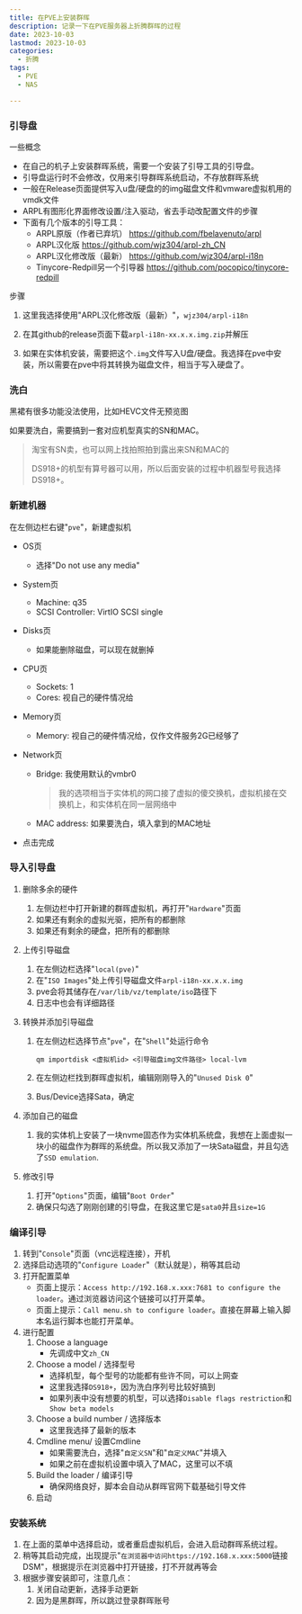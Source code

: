 ```yaml
---
title: 在PVE上安装群晖
description: 记录一下在PVE服务器上折腾群晖的过程
date: 2023-10-03
lastmod: 2023-10-03
categories:
  - 折腾
tags:
  - PVE
  - NAS

---
```

### 引导盘

一些概念

- 在自己的机子上安装群晖系统，需要一个安装了引导工具的引导盘。
- 引导盘运行时不会修改，仅用来引导群晖系统启动，不存放群晖系统
- 一般在Release页面提供写入u盘/硬盘的的img磁盘文件和vmware虚拟机用的vmdk文件
- ARPL有图形化界面修改设置/注入驱动，省去手动改配置文件的步骤
- 下面有几个版本的引导工具：
  - ARPL原版（作者已弃坑）
    https://github.com/fbelavenuto/arpl
  - ARPL汉化版
    https://github.com/wjz304/arpl-zh_CN
  - ARPL汉化修改版（最新）
    https://github.com/wjz304/arpl-i18n
  - Tinycore-Redpill另一个引导器
    https://github.com/pocopico/tinycore-redpill

步骤

1. 这里我选择使用"ARPL汉化修改版（最新）"，`wjz304/arpl-i18n`

2. 在其github的release页面下载`arpl-i18n-xx.x.x.img.zip`并解压
3. 如果在实体机安装，需要把这个`.img`文件写入U盘/硬盘。我选择在pve中安装，所以需要在pve中将其转换为磁盘文件，相当于写入硬盘了。

### 洗白

黑裙有很多功能没法使用，比如HEVC文件无预览图

如果要洗白，需要搞到一套对应机型真实的SN和MAC。

> 淘宝有SN卖，也可以网上找拍照拍到露出来SN和MAC的
>
> DS918+的机型有算号器可以用，所以后面安装的过程中机器型号我选择DS918+。

### 新建机器

在左侧边栏右键"`pve`"，新建虚拟机

- OS页

  - 选择"Do not use any media"

- System页

  - Machine: q35
  - SCSI Controller: VirtIO SCSI single

- Disks页

  - 如果能删除磁盘，可以现在就删掉

- CPU页

  - Sockets: 1
  - Cores: 视自己的硬件情况给

- Memory页

  - Memory: 视自己的硬件情况给，仅作文件服务2G已经够了

- Network页

  - Bridge: 我使用默认的vmbr0

    > 我的选项相当于实体机的网口接了虚拟的傻交换机，虚拟机接在交换机上，和实体机在同一层网络中

  - MAC address: 如果要洗白，填入拿到的MAC地址

- 点击完成

### 导入引导盘

1. 删除多余的硬件

   1. 左侧边栏中打开新建的群晖虚拟机，再打开"`Hardware`"页面
   2. 如果还有剩余的虚拟光驱，把所有的都删除
   3. 如果还有剩余的硬盘，把所有的都删除

2. 上传引导磁盘

   1. 在左侧边栏选择"`local(pve)`"
   2. 在"`ISO Images`"处上传引导磁盘文件`arpl-i18n-xx.x.x.img`
   3. pve会将其储存在`/var/lib/vz/template/iso`路径下
   4. 日志中也会有详细路径

3. 转换并添加引导磁盘

   1. 在左侧边栏选择节点"`pve`"，在"`Shell`"处运行命令

      ```
      qm importdisk <虚拟机id> <引导磁盘img文件路径> local-lvm
      ```

   2. 在左侧边栏找到群晖虚拟机，编辑刚刚导入的"`Unused Disk 0`"

   3. Bus/Device选择Sata，确定

4. 添加自己的磁盘

   1. 我的实体机上安装了一块nvme固态作为实体机系统盘，我想在上面虚拟一块小的磁盘作为群晖的系统盘。所以我又添加了一块Sata磁盘，并且勾选了`SSD emulation`.

5. 修改引导

   1. 打开"`Options`"页面，编辑"`Boot Order`"
   2. 确保只勾选了刚刚创建的引导盘，在我这里它是`sata0`并且`size=1G`

### 编译引导

1. 转到"`Console`"页面（vnc远程连接），开机
2. 选择启动选项的"`Configure Loader`"（默认就是），稍等其启动
3. 打开配置菜单
   - 页面上提示：`Access http://192.168.x.xxx:7681 to configure the loader`。通过浏览器访问这个链接可以打开菜单。
   - 页面上提示：`Call menu.sh to configure loader`。直接在屏幕上输入脚本名运行脚本也能打开菜单。
4. 进行配置
   1. Choose a language
      - 先调成中文`zh_CN`
   2. Choose a model / 选择型号
      - 选择机型，每个型号的功能都有些许不同，可以上网查
      - 这里我选择`DS918+`，因为洗白序列号比较好搞到
      - 如果列表中没有想要的机型，可以选择`Disable flags restriction`和`Show beta models`
   3. Choose a build number / 选择版本
      - 这里我选择了最新的版本
   4. Cmdline menu/ 设置Cmdline
      - 如果需要洗白，选择"`自定义SN`"和"`自定义MAC`"并填入
      - 如果之前在虚拟机设置中填入了MAC，这里可以不填
   5. Build the loader / 编译引导
      - 确保网络良好，脚本会自动从群晖官网下载基础引导文件
   6. 启动

### 安装系统

1. 在上面的菜单中选择启动，或者重启虚拟机后，会进入启动群晖系统过程。
2. 稍等其启动完成，出现提示"`在浏览器中访问https://192.168.x.xxx:5000`链接DSM"，根据提示在浏览器中打开链接，打不开就再等会
3. 根据步骤安装即可，注意几点：
   1. 关闭自动更新，选择手动更新
   2. 因为是黑群晖，所以跳过登录群晖账号